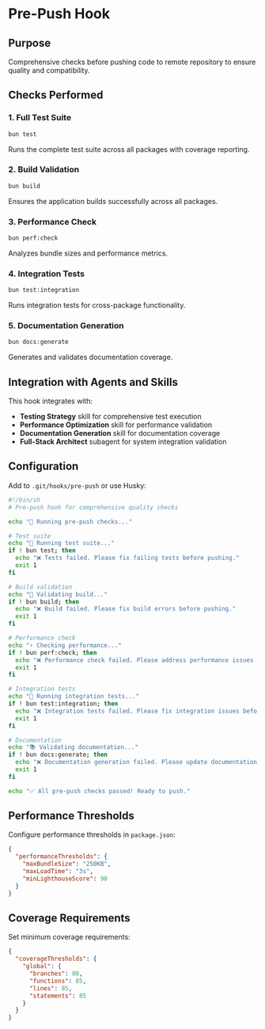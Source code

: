 # Pre-Push Hook

## Purpose
Comprehensive checks before pushing code to remote repository to ensure quality and compatibility.

## Checks Performed

### 1. Full Test Suite
```bash
bun test
```
Runs the complete test suite across all packages with coverage reporting.

### 2. Build Validation
```bash
bun build
```
Ensures the application builds successfully across all packages.

### 3. Performance Check
```bash
bun perf:check
```
Analyzes bundle sizes and performance metrics.

### 4. Integration Tests
```bash
bun test:integration
```
Runs integration tests for cross-package functionality.

### 5. Documentation Generation
```bash
bun docs:generate
```
Generates and validates documentation coverage.

## Integration with Agents and Skills

This hook integrates with:
- **Testing Strategy** skill for comprehensive test execution
- **Performance Optimization** skill for performance validation
- **Documentation Generation** skill for documentation coverage
- **Full-Stack Architect** subagent for system integration validation

## Configuration

Add to `.git/hooks/pre-push` or use Husky:

```bash
#!/bin/sh
# Pre-push hook for comprehensive quality checks

echo "🚀 Running pre-push checks..."

# Test suite
echo "🧪 Running test suite..."
if ! bun test; then
  echo "❌ Tests failed. Please fix failing tests before pushing."
  exit 1
fi

# Build validation
echo "🔨 Validating build..."
if ! bun build; then
  echo "❌ Build failed. Please fix build errors before pushing."
  exit 1
fi

# Performance check
echo "⚡ Checking performance..."
if ! bun perf:check; then
  echo "❌ Performance check failed. Please address performance issues before pushing."
  exit 1
fi

# Integration tests
echo "🔗 Running integration tests..."
if ! bun test:integration; then
  echo "❌ Integration tests failed. Please fix integration issues before pushing."
  exit 1
fi

# Documentation
echo "📚 Validating documentation..."
if ! bun docs:generate; then
  echo "❌ Documentation generation failed. Please update documentation before pushing."
  exit 1
fi

echo "✅ All pre-push checks passed! Ready to push."
```

## Performance Thresholds

Configure performance thresholds in `package.json`:

```json
{
  "performanceThresholds": {
    "maxBundleSize": "250KB",
    "maxLoadTime": "3s",
    "minLighthouseScore": 90
  }
}
```

## Coverage Requirements

Set minimum coverage requirements:

```json
{
  "coverageThresholds": {
    "global": {
      "branches": 80,
      "functions": 85,
      "lines": 85,
      "statements": 85
    }
  }
}
```